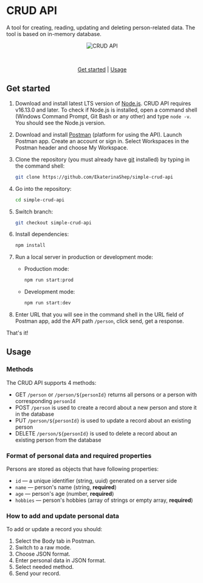 # CRUD API

A tool for creating, reading, updating and deleting person-related data. The tool is based on in-memory database.

<p align="center">
<img src="https://user-images.githubusercontent.com/77797681/143687048-9d38dd33-27d9-47e4-b3ba-0ee07b716f1e.jpg" alt="CRUD API"/>
</p>

<br/>

<p align="center">
<a href="#get-started">Get started</a> | <a href="#usage">Usage</a>
</p>


## Get started

1. Download and install latest LTS version of [Node.js](https://nodejs.org/en/). CRUD API requires v16.13.0 and later. To check if Node.js is installed, open a command shell (Windows Command Prompt, Git Bash or any other) and type `node -v`. You should see the Node.js version.

2. Download and install [Postman](https://www.postman.com/downloads/) (platform for using the API). Launch Postman app. Create an account or sign in. Select Workspaces in the Postman header and choose My Workspace.

3. Clone the repository (you must already have [git](https://git-scm.com/downloads) installed) by typing in the command shell:

   ```sh
   git clone https://github.com/EkaterinaShep/simple-crud-api
   ```

4. Go into the repository:

   ```sh
   cd simple-crud-api
   ```

5. Switch branch:

   ```sh
   git checkout simple-crud-api
   ```

6. Install dependencies:

   ```sh
   npm install
   ```

7. Run a local server in production or development mode:

   - Production mode:

     ```sh
     npm run start:prod
     ```

   - Development mode:

     ```sh
     npm run start:dev
     ```

8. Enter URL that you will see in the command shell in the URL field of Postman app, add the API path `/person`, click send, get a response.

That's it!

## Usage

### Methods

The CRUD API supports 4 methods:

- GET `/person` or `/person/${personId}` returns all persons or a person with corresponding `personId`
- POST `/person` is used to create a record about a new person and store it in the database
- PUT `/person/${personId}` is used to update a record about an existing person
- DELETE `/person/${personId}` is used to delete a record about an existing person from the database

### Format of personal data and required properties

Persons are stored as objects that have following properties:

- `id` — a unique identifier (string, uuid) generated on a server side
- `name` — person's name (string, **required**)
- `age` — person's age (number, **required**)
- `hobbies` — person's hobbies (array of strings or empty array, **required**)

### How to add and update personal data

To add or update a record you should:

1. Select the Body tab in Postman.
2. Switch to a raw mode.
3. Choose JSON format.
4. Enter personal data in JSON format.
5. Select needed method.
6. Send your record.
